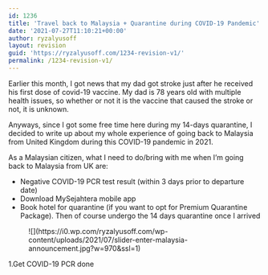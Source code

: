 ```yaml
---
id: 1236
title: 'Travel back to Malaysia + Quarantine during COVID-19 Pandemic'
date: '2021-07-27T11:10:21+00:00'
author: ryzalyusoff
layout: revision
guid: 'https://ryzalyusoff.com/1234-revision-v1/'
permalink: /1234-revision-v1/
---
```


Earlier this month, I got news that my dad got stroke just after he received his first dose of covid-19 vaccine. My dad is 78 years old with multiple health issues, so whether or not it is the vaccine that caused the stroke or not, it is unknown.

Anyways, since I got some free time here during my 14-days quarantine, I decided to write up about my whole experience of going back to Malaysia from United Kingdom during this COVID-19 pandemic in 2021.

As a Malaysian citizen, what I need to do/bring with me when I’m going back to Malaysia from UK are:

- Negative COVID-19 PCR test result (within 3 days prior to departure date)
- Download MySejahtera mobile app
- Book hotel for quarantine (if you want to opt for Premium Quarantine Package). Then of course undergo the 14 days quarantine once I arrived

<figure class="wp-block-image">![](https://i0.wp.com/ryzalyusoff.com/wp-content/uploads/2021/07/slider-enter-malaysia-announcement.jpg?w=970&ssl=1)</figure>1.Get COVID-19 PCR done